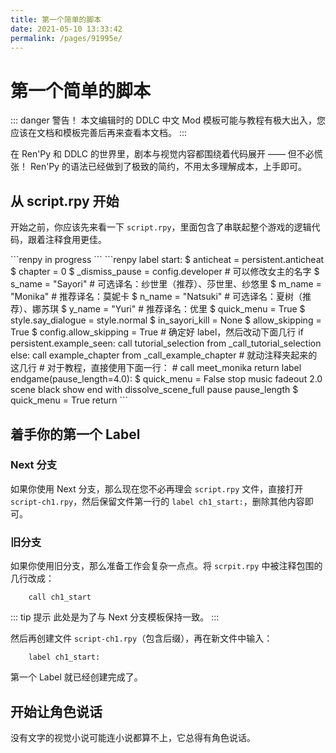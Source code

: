 ```yaml
---
title: 第一个简单的脚本
date: 2021-05-10 13:33:42
permalink: /pages/91995e/
---
```


# 第一个简单的脚本

::: danger 警告！
本文编辑时的 DDLC 中文 Mod 模板可能与教程有极大出入，您应该在文档和模板完善后再来查看本文档。
:::

在 Ren'Py 和 DDLC 的世界里，剧本与视觉内容都围绕着代码展开 —— 但不必慌张！ Ren'Py 的语法已经做到了极致的简约，不用太多理解成本，上手即可。

## 从 script.rpy 开始
开始之前，你应该先来看一下 `script.rpy`，里面包含了串联起整个游戏的逻辑代码，跟着注释食用更佳。

<code-group>
  <code-block title="Next 分支（待补充）" active>
  ```renpy
  in progress
  ```
  </code-block>

  <code-block title="旧分支">
  ```renpy
  label start:
      $ anticheat = persistent.anticheat
      $ chapter = 0
      $ _dismiss_pause = config.developer
      # 可以修改女主的名字
      $ s_name = "Sayori" # 可选译名：纱世里（推荐）、莎世里、纱悠里
      $ m_name = "Monika" # 推荐译名：莫妮卡
      $ n_name = "Natsuki" # 可选译名：夏树（推荐）、娜苏琪
      $ y_name = "Yuri" # 推荐译名：优里
      $ quick_menu = True
      $ style.say_dialogue = style.normal
      $ in_sayori_kill = None
      $ allow_skipping = True
      $ config.allow_skipping = True
      # 确定好 label，然后改动下面几行
      if persistent.example_seen:
          call tutorial_selection from _call_tutorial_selection
      else:
          call example_chapter from _call_example_chapter
      # 就动注释夹起来的这几行
      # 对于教程，直接使用下面一行：
      # call meet_monika
      return
  label endgame(pause_length=4.0):
      $ quick_menu = False
      stop music fadeout 2.0
      scene black
      show end
      with dissolve_scene_full
      pause pause_length
      $ quick_menu = True
      return
  ```
  </code-block>
</code-group>

## 着手你的第一个 Label

### Next 分支

如果你使用 Next 分支，那么现在您不必再理会 `script.rpy` 文件，直接打开 `script-ch1.rpy`，然后保留文件第一行的 `label ch1_start:`，删除其他内容即可。

### 旧分支
如果你使用旧分支，那么准备工作会复杂一点点。将 `scrpit.rpy` 中被注释包围的几行改成：

```renpy
    call ch1_start
```

::: tip 提示
此处是为了与 Next 分支模板保持一致。
:::

然后再创建文件 `script-ch1.rpy`（包含后缀），再在新文件中输入：

```renpy
    label ch1_start:
```

第一个 Label 就已经创建完成了。

## 开始让角色说话

没有文字的视觉小说可能连小说都算不上，它总得有角色说话。